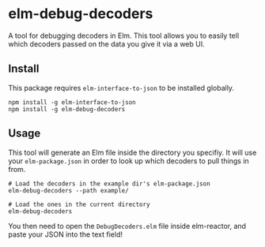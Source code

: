 # elm-debug-decoders
A tool for debugging decoders in Elm. This tool allows you to easily tell which decoders passed on the data you give it via a web UI.

## Install

This package requires `elm-interface-to-json` to be installed globally. 

```
npm install -g elm-interface-to-json
npm install -g elm-debug-decoders
```


## Usage

This tool will generate an Elm file inside the directory you specifiy. It will use your `elm-package.json` in order to look up which decoders to pull things in from. 

```
# Load the decoders in the example dir's elm-package.json
elm-debug-decoders --path example/

# Load the ones in the current directory
elm-debug-decoders 
```

You then need to open the `DebugDecoders.elm` file inside elm-reactor, and paste your JSON into the text field!



